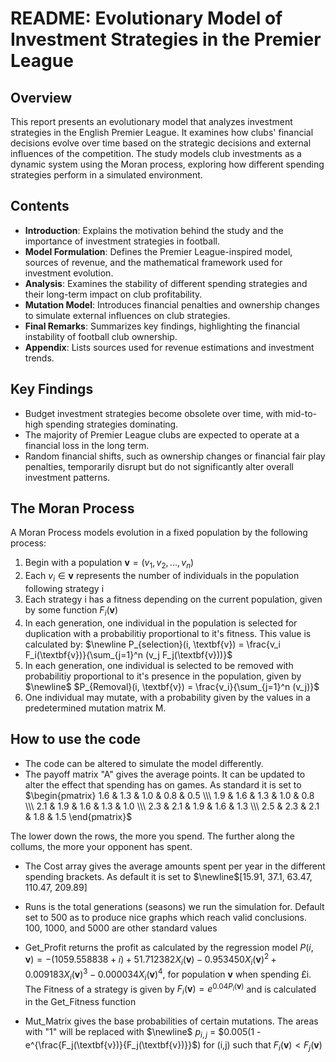 # README: Evolutionary Model of Investment Strategies in the Premier League  

## Overview  
This report presents an evolutionary model that analyzes investment strategies in the English Premier League. It examines how clubs' financial decisions evolve over time based on the strategic decisions and external influences of the competition. The study models club investments as a dynamic system using the Moran process, exploring how different spending strategies perform in a simulated environment.  

## Contents  
- **Introduction**: Explains the motivation behind the study and the importance of investment strategies in football.  
- **Model Formulation**: Defines the Premier League-inspired model, sources of revenue, and the mathematical framework used for investment evolution.  
- **Analysis**: Examines the stability of different spending strategies and their long-term impact on club profitability.  
- **Mutation Model**: Introduces financial penalties and ownership changes to simulate external influences on club strategies.  
- **Final Remarks**: Summarizes key findings, highlighting the financial instability of football club ownership.  
- **Appendix**: Lists sources used for revenue estimations and investment trends.  

## Key Findings  
- Budget investment strategies become obsolete over time, with mid-to-high spending strategies dominating.  
- The majority of Premier League clubs are expected to operate at a financial loss in the long term.  
- Random financial shifts, such as ownership changes or financial fair play penalties, temporarily disrupt but do not significantly alter overall investment patterns.  

## The Moran Process
A Moran Process models evolution in a fixed population by the following process:

1) Begin with a population $\textbf{v} = (v_1, v_2, ..., v_n)$
2) Each $v_i \in \textbf{v}$ represents the number of individuals in the population following strategy i
3) Each strategy i has a fitness depending on the current population, given by some function $F_i(\textbf{v})$
4) In each generation, one individual in the population is selected for duplication with a probabilitiy proportional to it's fitness. 
This value is calculated by: $\newline P_{selection}(i, \textbf{v}) = \frac{v_i F_i(\textbf{v})}{\sum_{j=1}^n (v_j F_j(\textbf{v}))}$
5) In each generation, one individual is selected to be removed with probabilitiy proportional to it's presence in the population, given by $\newline$
$P_{Removal}(i, \textbf{v}) = \frac{v_i}{\sum_{j=1}^n (v_j)}$
6) One individual may mutate, with a probability given by the values in a predetermined mutation matrix M.

## How to use the code
- The code can be altered to simulate the model differently.
- The payoff matrix "A" gives the average points. It can be updated to alter the effect that spending has on games. As standard it is set to
$\begin{pmatrix}
1.6 & 1.3 & 1.0 & 0.8 & 0.5 \\\
1.9 & 1.6 & 1.3 & 1.0 & 0.8 \\\
2.1 & 1.9 & 1.6 & 1.3 & 1.0 \\\
2.3 & 2.1 & 1.9 & 1.6 & 1.3 \\\
2.5 & 2.3 & 2.1 & 1.8 & 1.5
\end{pmatrix}$

The lower down the rows, the more you spend. The further along the collums, the more your opponent has spent.

- The Cost array gives the average amounts spent per year in the different spending brackets. As default it is set to $\newline$[15.91, 37.1, 63.47, 110.47, 209.89]

- Runs is the total generations (seasons) we run the simulation for. Default set to 500 as to produce nice graphs which reach valid conclusions. 100, 1000, and 5000 are other standard values

- Get_Profit returns the profit as calculated by the regression model $P(i,\textbf{v}) = -(1059.558838 + i) + 51.712382X_i(\textbf{v}) - 0.953450X_i(\textbf{v})^2 + 0.009183X_i(\textbf{v})^3 - 0.000034X_i(\textbf{v})^4$, for population $\textbf{v}$ when spending £i. The Fitness of a strategy is given by $F_{i}(\textbf{v}) = e^{0.04 P_{i}(\textbf{v})}$ and is calculated in the Get_Fitness function

- Mut_Matrix gives the base probabilities of certain mutations. The areas with "1" will be replaced with $\newline$
$p_{i,j}$ = $0.005(1 - e^{\frac{F_j(\textbf{v})}{F_j(\textbf{v})}}$) for (i,j) such that ${F_i(\textbf{v})} < F_j(\textbf{v})$

